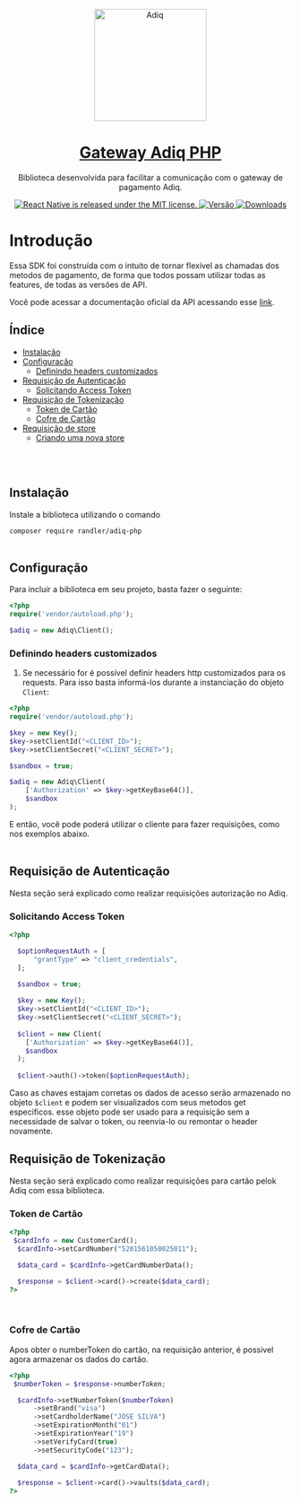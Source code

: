 <p align="center">
  <a href="https://github.com/randler/adiq-php">
    <img alt="Adiq" src="https://www.adiq.com.br/static/logo-6c8a8337b1a1e6b71cd64a73f0da2f85.png" width="200">
  </a>
</p>

<h1 align="center">
  <a href="https://github.com/randler/adiq-php">
    Gateway Adiq PHP
  </a>
</h1>
<p align="center">
  Biblioteca desenvolvida para facilitar a comunicação com o gateway de pagamento Adiq.
</p>

<p align="center">
  <a href="https://github.com/facebook/react-native/blob/master/LICENSE">
    <img src="https://img.shields.io/badge/license-MIT-blue.svg" alt="React Native is released under the MIT license." />
  </a>
  <a href="https://github.com/codificar/delivery-api-php/releases/">
    <img src="https://img.shields.io/badge/vers%C3%A3o-0.0.1--beta-green" alt="Versão" />
  </a>
  <a href="https://github.com/randler/adiq-php/releases">
    <img src="https://img.shields.io/packagist/dt/randler/adiq-php.svg" alt="Downloads" />
  </a>
</p>

# Introdução

Essa SDK foi construída com o intuito de tornar flexível as chamadas dos metodos de pagamento, de forma que todos possam utilizar todas as features, de todas as versões de API.

Você pode acessar a documentação oficial da API acessando esse [link](https://developers.adiq.io/manual/ecommerce#vis%C3%A3o-geral-adiq-e-commerce).


## Índice

- [Instalação](#instalação)
- [Configuração](#configuração)
  - [Definindo headers customizados](#definindo-headers-customizados)
- [Requisição de Autenticação](#requisição-de-autenticação)
  - [Solicitando Access Token](#solicitando-access-token)
- [Requisição de Tokenização](#requisição-de-tokenização)
  - [Token de Cartão](#token-de-cartão)
  - [Cofre de Cartão](#cofre-de-cartão)
- [Requisição de store](#requisição-de-store)
  - [Criando uma nova store](#criando-uma-nova-store)
<br>
<br>


## Instalação

Instale a biblioteca utilizando o comando

`composer require randler/adiq-php`
<br>
<br>


## Configuração

Para incluir a biblioteca em seu projeto, basta fazer o seguinte:

```php
<?php
require('vendor/autoload.php');

$adiq = new Adiq\Client();
```

### Definindo headers customizados

1. Se necessário for é possível definir headers http customizados para os requests. Para isso basta informá-los durante a instanciação do objeto `Client`:

```php
<?php
require('vendor/autoload.php');

$key = new Key();
$key->setClientId("<CLIENT_ID>");
$key->setClientSecret("<CLIENT_SECRET>");

$sandbox = true;

$adiq = new Adiq\Client(
    ['Authorization' => $key->getKeyBase64()],
    $sandbox
); 
```

E então, você pode poderá utilizar o cliente para fazer requisições, como nos exemplos abaixo.
<br>
<br>

## Requisição de Autenticação

Nesta seção será explicado como realizar requisições autorização no Adiq.
<br>

### Solicitando Access Token

```php
<?php

  $optionRequestAuth = [
      "grantType" => "client_credentials",
  ];
  
  $sandbox = true;

  $key = new Key();
  $key->setClientId("<CLIENT_ID>");
  $key->setClientSecret("<CLIENT_SECRET>");
  
  $client = new Client(
    ['Authorization' => $key->getKeyBase64()], 
    $sandbox
  );
  
  $client->auth()->token($optionRequestAuth);
```

Caso as chaves estajam corretas os dados de acesso serão armazenado no objeto `$client` e podem ser visualizados com seus metodos get especificos. esse objeto pode ser usado para a requisição sem a necessidade de salvar o token, ou reenvia-lo ou remontar o header novamente.

## Requisição de Tokenização

Nesta seção será explicado como realizar requisições para cartão pelok Adiq com essa biblioteca.
<br>

### Token de Cartão

```php
<?php
 $cardInfo = new CustomerCard();
  $cardInfo->setCardNumber("5201561050025011");

  $data_card = $cardInfo->getCardNumberData();

  $response = $client->card()->create($data_card);
?>
```
<br>

### Cofre de Cartão

Apos obter o numberToken do cartão, na requisição anterior, é possivel agora armazenar os dados do cartão. 

```php
<?php
 $numberToken = $response->numberToken;

  $cardInfo->setNumberToken($numberToken)
      ->setBrand("visa")
      ->setCardholderName("JOSE SILVA")
      ->setExpirationMonth("01")
      ->setExpirationYear("19")
      ->setVerifyCard(true)
      ->setSecurityCode("123");

  $data_card = $cardInfo->getCardData();
  
  $response = $client->card()->vaults($data_card);
?>
```